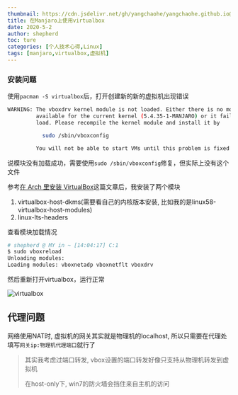 ```yaml
---
thumbnail: https://cdn.jsdelivr.net/gh/yangchaohe/yangchaohe.github.io@static/img/article/thumbnail/manjaro/school-project.jpg
title: 在Manjaro上使用virtualbox
date: 2020-5-2
author: shepherd
toc: ture
categories: [个人技术心得,Linux]
tags: [manjaro,virtualbox,虚拟机]
---
```


### 安装问题

使用`pacman -S virtualbox`后，打开创建新的新的虚拟机出现错误

```bash
WARNING: The vboxdrv kernel module is not loaded. Either there is no module
         available for the current kernel (5.4.35-1-MANJARO) or it failed to
         load. Please recompile the kernel module and install it by

           sudo /sbin/vboxconfig

         You will not be able to start VMs until this problem is fixed.
```

<!-- more -->

说模块没有加载成功，需要使用`sudo /sbin/vboxconfig`修复，但实际上没有这个文件

参考[在 Arch 里安装 VirtualBox](https://wiki.archlinux.org/index.php/VirtualBox_(%E7%AE%80%E4%BD%93%E4%B8%AD%E6%96%87))这篇文章后，我安装了两个模块

1. virtualbox-host-dkms(需要看自己的内核版本安装, 比如我的是linux58-virtualbox-host-modules)
2. linux-lts-headers

查看模块加载情况

```bash
# shepherd @ MY in ~ [14:04:17] C:1
$ sudo vboxreload                  
Unloading modules: 
Loading modules: vboxnetadp vboxnetflt vboxdrv 
```

然后重新打开virtualbox，运行正常

![virtualbox](https://cdn.jsdelivr.net/gh/yangchaohe/yangchaohe.github.io@static/img/article/2020/vm-virtualbox.png)

## 代理问题

网络使用NAT时, 虚拟机的网关其实就是物理机的localhost, 所以只需要在代理处填写`网关ip:物理机代理端口`就行了

> 其实我考虑过端口转发, vbox设置的端口转发好像只支持从物理机转发到虚拟机
>
> 在host-only下, win7的防火墙会挡住来自主机的访问